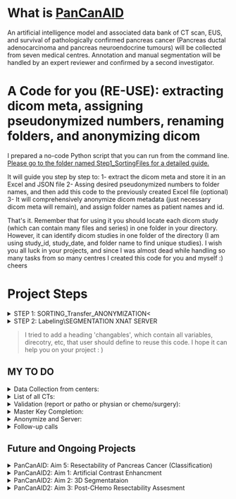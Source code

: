 # What is [PanCanAID](http://pancanaid.com/)
An artificial intelligence model and associated data bank of CT scan, EUS, and survival of pathologically confirmed pancreas cancer (Pancreas ductal adenocarcinoma and pancreas neuroendocrine tumours) will be collected from seven medical centres. Annotation and manual segmentation will be handled by an expert reviewer and confirmed by a second investigator.

# A Code for you (RE-USE): extracting dicom meta, assigning pseudonymized numbers, renaming folders, and anonymizing dicom

I prepared a no-code Python script that you can run from the command line. [Please go to the folder named Step1_SortingFiles for a detailed guide.](https://github.com/Sdamirsa/PanCanAID/blob/main/Step1_SortingFiles)

It will guide you step by step to:
1- extract the dicom meta and store it in an Excel and JSON file
2- Assing desired pseudonymized numbers to folder names, and then add this code to the previously created Excel file (optional)
3- It will comprehensively anonymize dicom metadata (just necessary dicom meta will remain), and assign folder names as patient names and id.

That's it. Remember that for using it you should locate each dicom study (which can contain many files and series) in one folder in your directory.
However, it can identify dicom studies in one folder of the directory (I am using study_id, study_date, and folder name to find unique studies). I wish you all luck in your projects, and since I was almost dead while handling so many tasks from so many centres I created this code for you and myself :) cheers

# Project Steps
<details>
<summary>STEP 1: SORTING_Transfer_ANONYMIZATION<</summary>
We collected data from centres in folders, named as patient ID (e.g. admission). We want to clean these directories, so 
I: Each CT study is placed in one folder
II: Store cases in an excel file, with its dicom files in the table, and all other variables (outcome, clinical, pathology data) stored here. We call this master key, which also contains the patient id (un-anonymized) along with the key for anonymization.
III: Transfer dicom-pnly files to new destination and anonymize these images.
</details>

<details>
<summary>STEP 2: Labeling\SEGMENTATION XNAT SERVER</summary>
In this step we will use XNAT-Desktop Client to upload dicom files, and then we will download the segmentation from the server we created for our own project using open-source XNAT. 11 Radiologist will accepted our request, all of them had a minimum of 5 year of experince.

Also, we asked 4 general practitioners to label our phases, since the series descriptions are not valid among many centers involved in our study.
</details>

> I tried to add a heading 'changables', which contain all variables, direcotry, etc, that user should define to reuse this code. I hope it can help you on your project : )



## MY TO DO
<details>
<summary>Data Collection from centers: </summary>
- [ ] T
- [ ] Ek
- [ ] G
- [ ] F
- [ ] S
- [ ] B
- [ ] Eh
- [ ] R
- [ ] Y
</details>

<details>
<summary>List of all CTs: </summary>
- [ ] T
- [ ] Ek
- [ ] G
- [ ] F
- [ ] S
- [ ] B
- [ ] Eh
- [ ] R
- [ ] Y
</details>

<details>
<summary>Validation (report or patho or physian or chemo/surgery):</summary>
- [ ] T
- [ ] Ek
- [ ] G
- [ ] F
- [ ] S
- [ ] B
- [ ] Eh
- [ ] R
- [ ] Y
</details>

<details>
<summary>Master Key Completion:</summary>
- [ ] T
- [ ] Ek
- [ ] G
- [ ] F
- [ ] S
- [ ] B
- [ ] Eh
- [ ] R
- [ ] Y
</details>


<details>
<summary>Anonymize and Server:</summary>
- [ ] T
- [ ] Ek
- [ ] G
- [ ] F
- [ ] S
- [ ] B
- [ ] Eh
- [ ] R
- [ ] Y
</details>

<details>
<summary>Follow-up calls</summary>
- [ ] T
- [ ] Ek
- [ ] G
- [ ] F
- [ ] S
- [ ] B
- [ ] Eh
- [ ] R
- [ ] Y
</details>

## Future and Ongoing Projects
<details>
  <details>
<summary>PanCanAID: Aim 0: Phase Detection</summary>
- [ ] Team and Lead
- [ ] Planning
- [ ] Model Development
- [ ] Data
- [ ] Report
</details>
<details>
<summary>PanCanAID: Aim 1: Segmentation of Pancreas</summary>
- [X] Team and Lead
- [X] Planning
- [X] Model Development
- [X] Data
- [X] Report
- For future: 3D SAM for abdominopelvic CT
</details>
<details>
<summary>PanCanAID: Aim 2: Diagnosis of Pancreas Cancer in CECT (classification, segmentation, and subtype)</summary>
- [X] Team and Lead
- [X] Planning
- [ ] Model Development
- [X] Data
- [ ] Report
</details>
<details>
<summary>PanCanAID: Aim 3: Screening of Pancreas Cancer in Plain CT (Classification, segmentation)
- [ ] Team and Lead
- [ ] Planning
- [ ] Model Development
- [ ] Data
- [ ] Report
</details>
<details>
<summary>PanCanAID: Aim 4: Prognose Prediction (Survival months and Staging) </summary>
- [ ] Team and Lead
- [ ] Planning
- [ ] Model Development
- [ ] Data
- [ ] Report
</details>

<summary>PanCanAID: Aim 5: Resectability of Pancreas Cancer (Classification) </summary>
- [ ] Team and Lead
- [ ] Planning
- [ ] Model Development
- [ ] Data
- [ ] Report
</details>
<details>
<summary>PanCanAID2: Aim 1: Artificial Contrast Enhancment</summary>
- [ ] Team and Lead
- [ ] Planning
- [ ] Model Development
- [ ] Data
- [ ] Report
</details>
<details>
<summary>PanCanAID2: Aim 2: 3D Segmentataion</summary>
- [ ] Team and Lead
- [ ] Planning
- [ ] Model Development
- [ ] Data
- [ ] Report
</details>
<details>
<summary>PanCanAID2: Aim 3: Post-CHemo Resectability Assesment</summary>
- [ ] Team and Lead
- [ ] Planning
- [ ] Model Development
- [ ] Data
- [ ] Report
</details>

